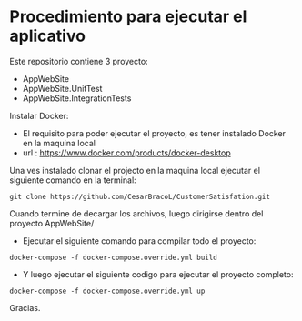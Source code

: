 # Procedimiento para ejecutar el aplicativo
Este repositorio contiene 3 proyecto:

- AppWebSite
- AppWebSite.UnitTest
- AppWebSite.IntegrationTests


Instalar Docker:
 - El requisito para poder ejecutar el proyecto, es tener instalado Docker en la maquina local
 - url : https://www.docker.com/products/docker-desktop

Una ves instalado clonar el projecto en la maquina local ejecutar el siguiente comando en la terminal:

```git
git clone https://github.com/CesarBracoL/CustomerSatisfation.git
```

Cuando termine de decargar los archivos, luego dirigirse dentro del proyecto AppWebSite/
- Ejecutar el siguiente comando para compilar todo el proyecto:

```docker-compose
docker-compose -f docker-compose.override.yml build
```

- Y luego ejecutar el siguiente codigo para ejecutar el proyecto completo:
```docker-compose
docker-compose -f docker-compose.override.yml up
```

Gracias.